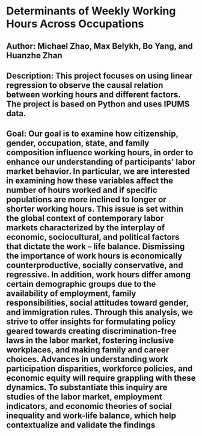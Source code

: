 # Determinants of Weekly Working Hours Across Occupations
## Author: Michael Zhao, Max Belykh, Bo Yang, and Huanzhe Zhan
## Description: This project focuses on using linear regression to observe the causal relation between working hours and different factors. The project is based on Python and uses IPUMS data. 
## Goal: Our goal is to examine how citizenship, gender, occupation, state, and family composition influence working hours, in order to enhance our understanding of participants' labor market behavior. In particular, we are interested in examining how these variables affect the number of hours worked and if specific populations are more inclined to longer or shorter working hours. This issue is set within the global context of contemporary labor markets characterized by the interplay of economic, sociocultural, and political factors that dictate the work – life balance. Dismissing the importance of work hours is economically counterproductive, socially conservative, and regressive. In addition, work hours differ among certain demographic groups due to the availability of employment, family responsibilities, social attitudes toward gender, and immigration rules. Through this analysis, we strive to offer insights for formulating policy geared towards creating discrimination-free laws in the labor market, fostering inclusive workplaces, and making family and career choices. Advances in understanding work participation disparities, workforce policies, and economic equity will require grappling with these dynamics. To substantiate this inquiry are studies of the labor market, employment indicators, and economic theories of social inequality and work-life balance, which help contextualize and validate the findings
